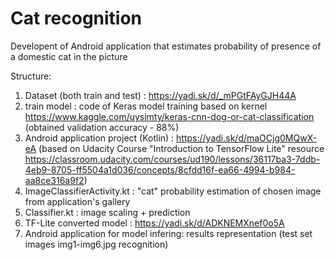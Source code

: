 # Cat recognition
Developent of Android application that estimates probability of presence of a domestic cat in the picture

Structure:
1. Dataset (both train and test) : https://yadi.sk/d/_mPGtFAyGJH44A
2. train model : code of Keras model training based on kernel https://www.kaggle.com/uysimty/keras-cnn-dog-or-cat-classification
   (obtained validation accuracy - 88%)
3. Android application project (Kotlin) : https://yadi.sk/d/maOCjg0MQwX-eA 
(based on Udacity Course "Introduction to TensorFlow Lite" resource https://classroom.udacity.com/courses/ud190/lessons/36117ba3-7ddb-4eb9-8705-ff5504a1d036/concepts/8cfdd16f-ea66-4994-b984-aa8ce316a9f2)
4. ImageClassifierActivity.kt : "cat" probability estimation of chosen image from application's gallery
5. Classifier.kt : image scaling + prediction
6. TF-Lite converted model : https://yadi.sk/d/ADKNEMXnef0o5A
7. Android application for model infering: results representation (test set images img1-img6.jpg recognition)
